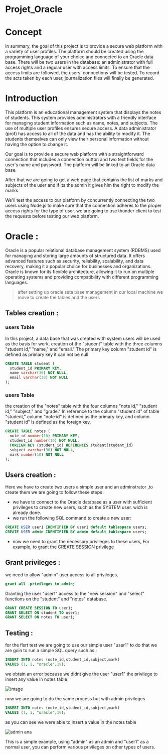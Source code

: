 # Projet_Oracle

# Concept

In summary, the goal of this project is to provide a secure web platform with a variety of user profiles. The platform should be created using the programming language of your choice and connected to an Oracle data base. There will be two users in the database: an administrator with full access rights and a regular user with access limits. To ensure that the access limits are followed, the users' connections will be tested. To record the acts taken by each user, journalization files will finally be generated.

# Introduction

This platform is an educational management system that displays the notes of students. This system provides administrators with a friendly interface for managing student information such as name, notes, and subjects. The use of multiple user profiles ensures secure access. A data administrator (prof) has access to all of the data and has the ability to modify it. The students themselves can only view their personal information without having the option to change it.

Our goal is to provide a secure web platform with a straightforward connection that includes a connection button and two text fields for the user's name and password. The platform will be linked to an Oracle data base.

After that we are going to get a web page that contains the list of marks and subjects of the user and if its the admin it gives him the right to modify the marks

We'll test the access to our platform by concurrently connecting the two users using Node.js to make sure that the connection adheres to the proper access rights for the type of user. we are going to use thunder client to test the requests before testing our web platform.

# Oracle :

Oracle is a popular relational database management system (RDBMS) used for managing and storing large amounts of structured data. It offers advanced features such as security, reliability, scalability, and data recovery, making it a popular choice for businesses and organizations. Oracle is known for its flexible architecture, allowing it to run on multiple operating systems and providing compatibility with different programming languages.

> after setting up oracle sata base management in our local machine we move to create the tables and the users

## Tables creation :  

### **users Table**
In this project, a data base that was created with system users will be used as the basis for work.
creation of the "student" table with the three columns "student id," "name," and "email." The primary key column "student id" is defined as primary key it can not be null

```sql
CREATE TABLE student (
  student_id PRIMARY KEY,
  name varchar(30) NOT NULL,
  email varchar(30) NOT NULL
);
```
### **users Table**

the creation of the "notes" table with the four columns "note id," "student id," "subject," and "grade."
In reference to the column "student id" of table "student," column "note id" is defined as the primary key, and column "student id" is defined as the foreign key.

```sql
CREATE TABLE notes (
  note_id number(10) PRIMARY KEY,
  student_id number(10) NOT NULL,
  FOREIGN KEY (student_id) REFERENCES student(student_id)
  subject varchar(30) NOT NULL,
  mark number(10) NOT NULL
);
```
## Users creation :

Here we have to create two users a simple user and an adminstrator ,to create them we are going to follow these steps :

- we have to connect to the Oracle database as a user with sufficient privileges to create new users, such as the SYSTEM user. wich is already done.
- we run the following SQL command to create a new user:
```sql
CREATE USER user1 IDENTIFIED BY user1 default tablespace users;
CREATE USER admin IDENTIFIED BY admin default tablespace users;
```
- now we need to grant the necessary privileges to these users, For example, to grant the CREATE SESSION privilege

## Grant privileges :

we need to allow "admin" user access to all privileges.

```sql
grant all  privileges to admin;
```
Granting the user "user1" access to the "new session" and "select" functions on the "student" and "notes" database.
```sql
GRANT CREATE SESSION TO user1;
GRANT SELECT ON student TO user1;
GRANT SELECT ON notes TO user1;
```
## Testing :

for the fisrt test we are going to use our simple user "user1" 
to do that we are goin to run a simple SQL query such as :
```sql
INSERT INTO notes (note_id,student_id,subject,mark)
VALUES (1, 1, "oracle",19);
```
we obtain an error because we didnt give the user "user1" the privilege to insert any value in notes table

![image](https://user-images.githubusercontent.com/121964432/216113198-3f87909c-6c1d-4fe4-96ec-104ffa68d9fc.png)

now we are going to do the same process but with admin privileges

```sql
INSERT INTO notes (note_id,student_id,subject,mark)
VALUES (1, 1, "oracle",19);
```
as you can see we were able to insert a value in the notes table

![admin ana](https://user-images.githubusercontent.com/121964432/216117065-a5c63225-9ae2-4263-b0cb-a2634563dc4e.png)

This is a simple example, using "admin" as an admin and "user1" as a normal user, you can perform various privileges on other types of users.

